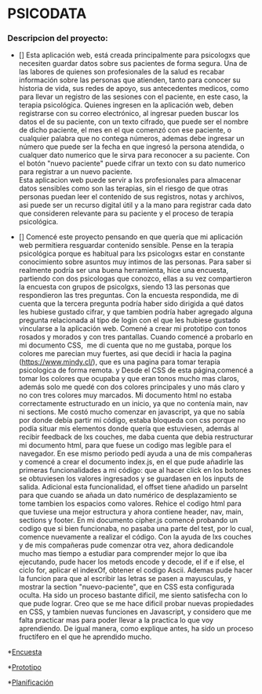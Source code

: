# PSICODATA


### Descripcion del proyecto:

* [] Esta aplicación web, está creada principalmente para psicologxs que necesiten guardar datos sobre sus pacientes de forma segura. Una de las labores de quienes son profesionales de la salud es recabar información sobre las personas que atienden, tanto para conocer su historia de vida, sus redes de apoyo, sus antecedentes medicos, como para llevar un registro de las sesiones con el paciente, en este caso, la terapia psicológica. Quienes ingresen en la aplicación web, deben registrarse con su correo electrónico, al ingresar pueden buscar los datos el de su paciente, con un texto cifrado, que puede ser el nombre de dicho paciente, el mes en el que comenzó con ese paciente, o cualquier palabra que no contega números, ademas debe ingresar un número que puede ser la fecha en que ingresó la persona atendida, o cualquer dato numerico que le sirva para reconocer a su paciente.  Con el  botón "nuevo paciente" puede cifrar un texto con su dato numerico para registrar a un nuevo paciente.  
Esta aplicacion web puede servir a lxs profesionales para almacenar datos sensibles como son las terapias, sin el riesgo de que otras personas puedan leer el contenido de sus registros, notas y archivos, asi puede ser un recurso digital útil y a la mano para registrar cada dato que consideren relevante para su paciente y el proceso de terapia psicológica.

* [] Comencé este proyecto pensando en que quería que mi aplicación web permitiera resguardar contenido sensible. Pense en la terapia psicológica porque es habitual para lxs psicologxs estar en constante conocimiento sobre asuntos muy intimos de las personas. 
Para saber si realmente podría ser una buena herramienta, hice una encuesta, partiendo con dos psicologas que conozco, ellas a su vez compartieron la encuesta con grupos de psicolgxs, siendo 13 las personas que respondieron las tres preguntas. 
Con la encuesta respondida, me di cuenta que la tercera pregunta podría haber sido  dirigida a qué datos les hubiese gustado cifrar, y que tambien podría haber agregado alguna pregunta relacionada al tipo de login con el que les hubiese gustado vincularse a la  aplicación web. 
Comené a crear mi prototipo con tonos rosados y morados y con tres pantallas. Cuando comencé a probarlo en mi documento CSS,  me di cuenta que no me gustaba, porque los colores me parecian muy fuertes, asi que decidi ir hacia la pagina (https://www.mindy.cl/), que es una pagina para tomar terapia psicologica de forma remota. y Desde el CSS de esta página,comencé a tomar los colores que ocupaba y que eran  tonos mucho mas claros, además solo me quedé con dos colores principales y uno más claro y no con tres colores muy marcados.
Mi documento html no estaba correctamente estructurado en un inicio, ya que no contenía main, nav ni sections. 
Me costó mucho comenzar en javascript, ya que no sabía por donde debía partir mi código, estaba bloqueda con css porque no podía situar mis elementos donde quería que estuviesen, además al recibir feedback de lxs couches, me daba cuenta que debia restructurar mi documento html, para que fuese un codigo mas legible para el navegador. 
En ese mismo periodo pedí ayuda a una de mis compañeras y comencé a crear el documento index.js, en el que pude añadirle las primeras funcionalidades a mi código: que al hacer click en los botones se obtuviesen los valores ingresados y se guardasen en los inputs de salida. 
Adicional esta funcionalidad, el offset tiene añadido un parseInt para que cuando se añada un dato numérico de desplazamiento se tome tambien los espacios como valores. 
Rehice el codigo html para que tuviese una mejor estructura y ahora contiene header, nav, main, sections y footer. 
En mi documento cipher.js comencé probando un codigo que si bien funcionaba, no pasaba una parte del test, por lo cual, comence nuevamente a realizar el código. Con la ayuda de lxs couches y de mis compañeras pude
comenzar otra vez, ahora dedicandole mucho mas tiempo a estudiar para comprender mejor lo que iba ejecutando, pude hacer los metods encode y decode, el if e if else, el ciclo for, aplicar el indexOf, obtener el codigo Ascii. Ademas pude hacer la funcion para que al escribir las letras se pasen a mayusculas, y mostrar la section "nuevo-paciente", que en CSS esta configurada oculta. 
Ha sido un proceso bastante dificil, me siento satisfecha con lo que pude lograr. Creo que se me hace dificil probar nuevas propiedades en CSS, y tambien nuevas funciones en Javascript, y considero que me falta practicar mas para poder llevar a la practica lo que voy aprendiendo. De igual manera, como explique antes, ha sido un proceso fructífero en el que he aprendido mucho. 

*[Encuesta](https://docs.google.com/forms/d/e/1FAIpQLSf_PqcMt9hcbUyzRwalf_92mCLLvdRtXyOun2Zy4okGWqOc1A/viewform?usp=sf_link)

*[Prototipo](https://www.figma.com/file/LLjpCfQ3pjpRgNO3PituPF/Prototipo?node-id=0%3A1)

*[Planificación](https://github.com/users/Noemifloresalcayaga/projects/1)
